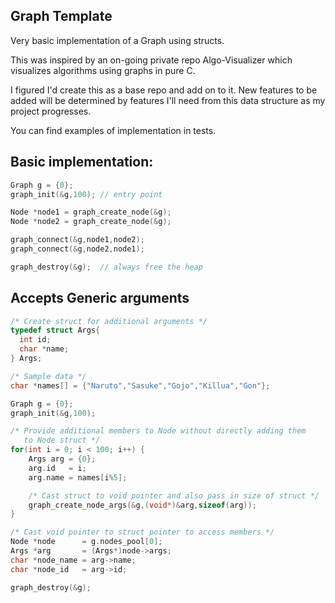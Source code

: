 ## Graph Template
Very basic implementation of a Graph using structs. 

This was inspired by an on-going private repo Algo-Visualizer which visualizes algorithms using graphs in pure C.

I figured I'd create this as a base repo and add on to it. New features to be added will be determined by features I'll need from this data structure as my project progresses.

You can find examples of implementation in tests.

## Basic implementation:

```C
Graph g = {0};
graph_init(&g,100); // entry point

Node *node1 = graph_create_node(&g);
Node *node2 = graph_create_node(&g);

graph_connect(&g,node1,node2); 
graph_connect(&g,node2,node1);

graph_destroy(&g);  // always free the heap
```

## Accepts Generic arguments
```C
/* Create struct for additional arguments */
typedef struct Args{
  int id;
  char *name;
} Args;

/* Sample data */
char *names[] = {"Naruto","Sasuke","Gojo","Killua","Gon"};

Graph g = {0};
graph_init(&g,100);

/* Provide additional members to Node without directly adding them
   to Node struct */
for(int i = 0; i < 100; i++) {              
    Args arg = {0};
    arg.id   = i;
    arg.name = names[i%5];

    /* Cast struct to void pointer and also pass in size of struct */
    graph_create_node_args(&g,(void*)&arg,sizeof(arg));   
}

/* Cast void pointer to struct pointer to access members */
Node *node      = g.nodes_pool[0];
Args *arg       = (Args*)node->args;
char *node_name = arg->name;
char *node_id   = arg->id;

graph_destroy(&g);
```

